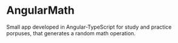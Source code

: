 # AngularMath

Small app developed in Angular-TypeScript for study and practice porpuses,
that generates a random math operation.
